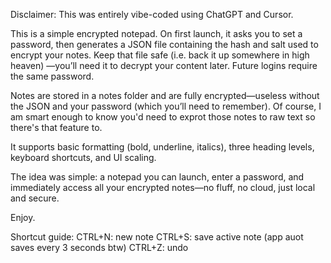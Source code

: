Disclaimer: This was entirely vibe-coded using ChatGPT and Cursor.

This is a simple encrypted notepad. On first launch, it asks you to set a password, then generates a JSON file containing the hash and salt used to encrypt your notes. Keep that file safe (i.e. back it up somewhere in high heaven) —you’ll need it to decrypt your content later. Future logins require the same password.

Notes are stored in a notes folder and are fully encrypted—useless without the JSON and your password (which you’ll need to remember). Of course, I am smart enough to know you'd need to exprot those notes to raw text so there's that feature to.

It supports basic formatting (bold, underline, italics), three heading levels, keyboard shortcuts, and UI scaling.

The idea was simple: a notepad you can launch, enter a password, and immediately access all your encrypted notes—no fluff, no cloud, just local and secure.

Enjoy.

Shortcut guide:
CTRL+N: new note 
CTRL+S: save active note (app auot saves every 3 seconds btw)
CTRL+Z: undo
